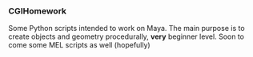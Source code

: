 ### CGIHomework

Some Python scripts intended to work on Maya.
The main purpose is to create objects and geometry procedurally, __very__ beginner level.
Soon to come some MEL scripts as well (hopefully)